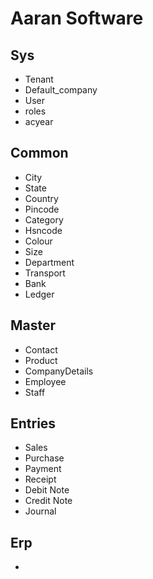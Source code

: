 # Aaran Software

## Sys

- Tenant
- Default_company
- User
- roles
- acyear

## Common
- City
- State
- Country
- Pincode
- Category
- Hsncode
- Colour
- Size
- Department
- Transport
- Bank
- Ledger

##  Master

- Contact
- Product
- CompanyDetails
- Employee
- Staff

## Entries

- Sales
- Purchase
- Payment
- Receipt
- Debit Note
- Credit Note
- Journal

## Erp

-  
